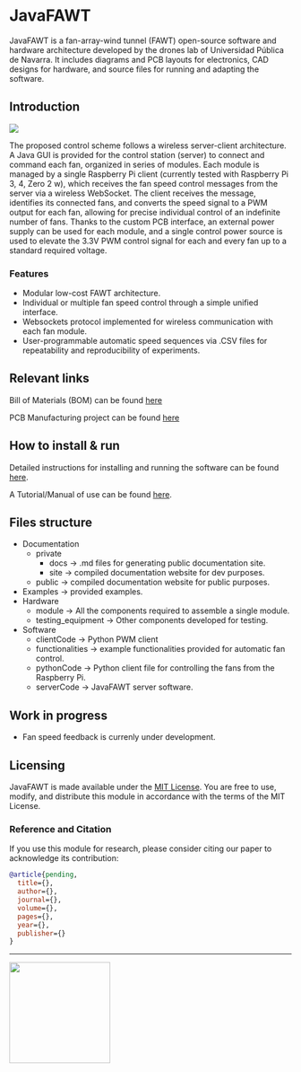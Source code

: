 # JavaFAWT
JavaFAWT is a fan-array-wind tunnel (FAWT) open-source software and hardware architecture developed by the drones lab of Universidad Pública de Navarra. It includes diagrams and PCB layouts for electronics, CAD designs for hardware, and source files for running and adapting the software. 
## Introduction
<img src="https://i.ibb.co/42yf4NL/javafawt-overview.png">

The proposed control scheme follows a wireless server-client architecture. A Java GUI is provided for the control station (server) to connect and command each fan, organized in series of modules. Each module is managed by a single Raspberry Pi client (currently tested with Raspberry Pi 3, 4, Zero 2 w), which receives the fan speed control messages from the server via a wireless WebSocket. The client receives the message, identifies its connected fans, and converts the speed signal to a PWM output for each fan, allowing for precise individual control of an indefinite number of fans. Thanks to the custom PCB interface, an external power supply can be used for each module, and a single control power source is used to elevate the 3.3V PWM control signal for each and every fan up to a standard required voltage.

### Features
* Modular low-cost FAWT architecture.
* Individual or multiple fan speed control through a simple unified interface.
* Websockets protocol implemented for wireless communication with each fan module.
* User-programmable automatic speed sequences via .CSV files for repeatability and reproducibility of experiments.

## Relevant links
Bill of Materials (BOM) can be found [here](https://github.com/UPNAdrone/JavaFAWT/blob/main/hardware/Bill%20of%20Materials.xlsx)

PCB Manufacturing project can be found [here](https://www.pcbway.com/project/shareproject/JavaFAWT_PCB_v0_1_1426b5d5.html)

## How to install & run
Detailed instructions for installing and running the software can be found [here](https://github.com/UPNAdrone/JavaFAWT/blob/main/documentation/private/docs/installation.md).

A Tutorial/Manual of use can be found [here](https://github.com/UPNAdrone/JavaFAWT/blob/main/documentation/private/docs/installation.md).

## Files structure
- Documentation
  - private
    - docs -> .md files for generating public documentation site.
    - site -> compiled documentation website for dev purposes.
  - public -> compiled documentation website for public purposes.
- Examples -> provided examples.
- Hardware
  - module -> All the components required to assemble a single module.
  - testing_equipment -> Other components developed for testing.
- Software
  - clientCode -> Python PWM client
  - functionalities -> example functionalities provided for automatic fan control.
  - pythonCode -> Python client file for controlling the fans from the Raspberry Pi.
  - serverCode -> JavaFAWT server software.



  
## Work in progress
* Fan speed feedback is currenly under development.
  
## Licensing
JavaFAWT is made available under the [MIT License](https://opensource.org/licenses/MIT). You are free to use, modify, and distribute this module in accordance with the terms of the MIT License.

### Reference and Citation
If you use this module for research, please consider citing our paper to acknowledge its contribution:

```bibtex
@article{pending,
  title={},
  author={},
  journal={},
  volume={},
  pages={},
  year={},
  publisher={}
}
```

---

<img src="https://avatars.githubusercontent.com/u/136073538?s=400&u=96a8df5bf4fe5348be8085165b4d86d6cfa5b150&v=4" width="180">
